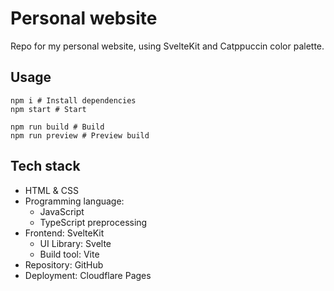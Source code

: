 # Personal website

Repo for my personal website, using SvelteKit and Catppuccin color palette.

## Usage

```shell
npm i # Install dependencies
npm start # Start

npm run build # Build
npm run preview # Preview build
```

## Tech stack

- HTML & CSS
- Programming language:
    - JavaScript
    - TypeScript preprocessing
- Frontend: SvelteKit
    - UI Library: Svelte
    - Build tool: Vite
- Repository: GitHub
- Deployment: Cloudflare Pages
